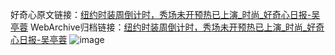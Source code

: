 好奇心原文链接：[纽约时装周倒计时，秀场未开预热已上演_时尚_好奇心日报-吴亭蓉](https://www.qdaily.com/articles/2090.html)
WebArchive归档链接：[纽约时装周倒计时，秀场未开预热已上演_时尚_好奇心日报-吴亭蓉](http://web.archive.org/web/20190623150828/https://www.qdaily.com/articles/2090.html)
![image](http://ww3.sinaimg.cn/large/007d5XDpgy1g3vbtnrozwj30u089ob29)